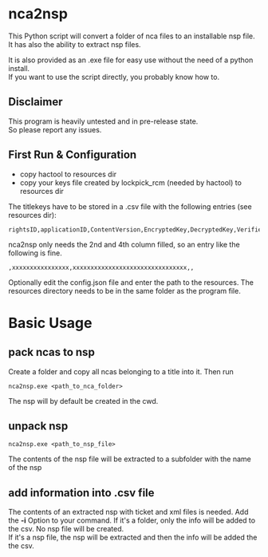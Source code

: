 # nca2nsp
This Python script will convert a folder of nca files to an installable nsp file.  
It has also the ability to extract nsp files.

It is also provided as an .exe file for easy use without the need of a python install.  
If you want to use the script directly, you probably know how to.

## Disclaimer
This program is heavily untested and in pre-release state.  
So please report any issues.

## First Run & Configuration
* copy hactool to resources dir
* copy your keys file created by lockpick_rcm (needed by hactool) to resources dir

The titlekeys have to be stored in a .csv file with the following entries (see resources dir):
```
rightsID,applicationID,ContentVersion,EncryptedKey,DecryptedKey,Verified
```
nca2nsp only needs the 2nd and 4th column filled, so an entry like the following is fine.
```
,xxxxxxxxxxxxxxxx,xxxxxxxxxxxxxxxxxxxxxxxxxxxxxxxx,,
```
Optionally edit the config.json file and enter the path to the resources.
The resources directory needs to be in the same folder as the program file.

# Basic Usage
## pack ncas to nsp
Create a folder and copy all ncas belonging to a title into it. Then run
```
nca2nsp.exe <path_to_nca_folder>
```
The nsp will by default be created in the cwd.

## unpack nsp
```
nca2nsp.exe <path_to_nsp_file>
```
The contents of the nsp file will be extracted to a subfolder with the name of the nsp

## add information into .csv file
The contents of an extracted nsp with ticket and xml files is needed. Add the **-i** Option to your command.
If it's a folder, only the info will be added to the csv. No nsp file will be created.  
If it's a nsp file, the nsp will be extracted and then the info will be added the the csv.
